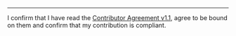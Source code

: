 

______________________________________
I confirm that I have read the [Contributor Agreement v1.1](https://github.com/tegonal/scala-commons/blob/main/.github/Contributor%20Agreement.txt), agree to be bound on them and confirm that my contribution is compliant.

